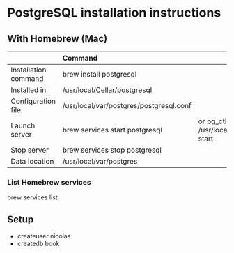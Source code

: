 
# PostgreSQL installation instructions
## With Homebrew (Mac)

|                           |                  Command                |                                            |
| :------------------------ | :-------------------------------------- | :----------------------------------------- |
| Installation command      | brew install postgresql                 |                                            |
| Installed in              | /usr/local/Cellar/postgresql            |                                            |
| Configuration file        | /usr/local/var/postgres/postgresql.conf |                                            |
| Launch server             | brew services start postgresql          | or pg_ctl -D /usr/local/var/postgres start |
| Stop server               | brew services stop postgresql           |                                            |
| Data location             | /usr/local/var/postgres                 |                                            |

### List Homebrew services
brew services list

## Setup
 - createuser nicolas
 - createdb book


